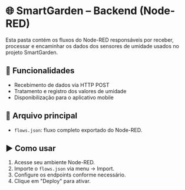 
# 🌐 SmartGarden – Backend (Node-RED)

Esta pasta contém os fluxos do Node-RED responsáveis por receber, processar e encaminhar os dados dos sensores de umidade usados no projeto SmartGarden.

## 🔧 Funcionalidades

- Recebimento de dados via HTTP POST
- Tratamento e registro dos valores de umidade
- Disponibilização para o aplicativo mobile

## 📄 Arquivo principal

- `flows.json`: fluxo completo exportado do Node-RED.

## ▶️ Como usar

1. Acesse seu ambiente Node-RED.
2. Importe o `flows.json` via menu → Import.
3. Configure os endpoints conforme necessário.
4. Clique em "Deploy" para ativar.

